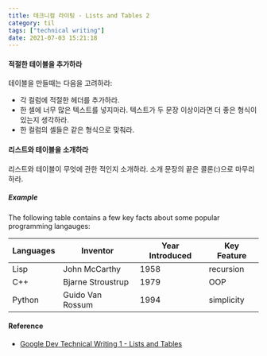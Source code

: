 ```yaml
---
title: 테크니컬 라이팅 - Lists and Tables 2
category: til
tags: ["technical writing"]
date: 2021-07-03 15:21:18
---
```


#### 적절한 테이블을 추가하라

테이블을 만들때는 다음을 고려하라:
- 각 컬럼에 적절한 헤더를 추가하라.
- 한 셀에 너무 많은 텍스트를 넣지마라. 텍스트가 두 문장 이상이라면 더 좋은 형식이 있는지 생각하라.
- 한 컬럼의 셀들은 같은 형식으로 맞춰라.

#### 리스트와 테이블을 소개하라

리스트와 테이블이 무엇에 관한 적인지 소개하라. 소개 문장의 끝은 콜론(:)으로 마무리하라.

##### Example

The following table contains a few key facts about some popular programming langauges:

| Languages | Inventor          | Year Introduced | Key Feature |
|-----------|-------------------|-----------------|-------------|
| Lisp      |	John McCarthy     | 1958            | recursion   |
| C++       | Bjarne Stroustrup | 1979            | OOP         |
| Python    | Guido Van Rossum  | 1994            | simplicity  |

#### Reference
- [Google Dev Technical Writing 1 - Lists and Tables](https://developers.google.com/tech-writing/one/lists-and-tables)